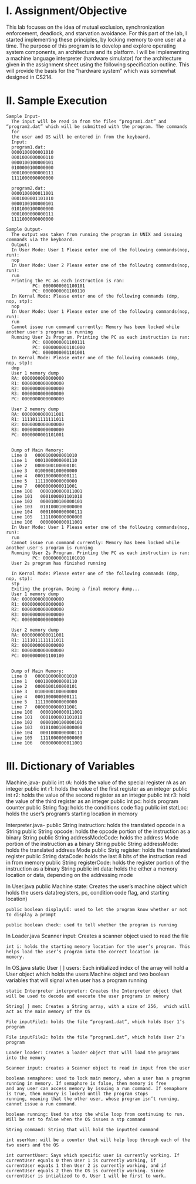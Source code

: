 # I.	Assignment/Objective
This lab focuses on the idea of mutual exclusion, synchronization enforcement, deadlock, and 
starvation avoidance. For this part of the lab, I started implementing these principles, by locking
memory to one user at a time. The purpose of this program is to develop and explore operating system components, 
an architecture and its platform. I will be implementing a machine language interpreter (hardware simulator) for the 
architecture given in the assignment sheet using the following specification outline. This will provide the basis for the 
“hardware system” which was somewhat designed in CS214. 



# II.	Sample Execution
    Sample Input-
      The input will be read in from the files “program1.dat” and “program2.dat” which will be submitted with the program. The commands 
      for 
      the user and OS will be entered in from the keyboard.
      Input:
      program1.dat:
      0000100000001010
      0001000000000110
      0000100100000101
      0100000100000000
      0001000000000111
      1111000000000000

      program2.dat:
      0000100000011001
      0001000001101010
      0000100100000101
      0101000100000000
      0001000000000111
      1111000000000000

    Sample Output- 
      The output was taken from running the program in UNIX and issuing commands via the keyboard.
      Output:
      In User Mode: User 1 Please enter one of the following commands(nop, run):
      nop
      In User Mode: User 2 Please enter one of the following commands(nop, run):
      run
      Printing the PC as each instruction is ran:
              PC: 0000000001100101
              PC: 0000000001100110
      In Kernal Mode: Please enter one of the following commands (dmp, nop, stp):
      nop
      In User Mode: User 1 Please enter one of the following commands(nop, run):
      run
      Cannot issue run command currently: Memory has been locked while another user's program is running
      Running User 2s Program. Printing the PC as each instruction is ran:
              PC: 0000000001100111
              PC: 0000000001101000
              PC: 0000000001101001
      In Kernal Mode: Please enter one of the following commands (dmp, nop, stp):
      dmp
      User 1 memory dump
      RA: 0000000000000000
      R1: 0000000000000000
      R2: 0000000000000000
      R3: 0000000000000000
      PC: 0000000000000000

      User 2 memory dump
      RA: 0000000000011001
      R1: 1111011111111011
      R2: 0000000000000000
      R3: 0000000000000000
      PC: 0000000001101001


      Dump of Main Memory:
      Line 0   0000100000001010
      Line 1   0001000000000110
      Line 2   0000100100000101
      Line 3   0100000100000000
      Line 4   0001000000000111
      Line 5   1111000000000000
      Line 7   0000000000011001
      Line 100   0000100000011001
      Line 101   0001000001101010
      Line 102   0000100100000101
      Line 103   0101000100000000
      Line 104   0001000000000111
      Line 105   1111000000000000
      Line 106   0000000000011001
      In User Mode: User 1 Please enter one of the following commands(nop, run):
      run
      Cannot issue run command currently: Memory has been locked while another user's program is running
      Running User 2s Program. Printing the PC as each instruction is ran:
              PC: 0000000001101010
      User 2s program has finished running

      In Kernal Mode: Please enter one of the following commands (dmp, nop, stp):
      stp
      Exiting the program. Doing a final memory dump...
      User 1 memory dump
      RA: 0000000000000000
      R1: 0000000000000000
      R2: 0000000000000000
      R3: 0000000000000000
      PC: 0000000000000000

      User 2 memory dump
      RA: 0000000000011001
      R1: 1111011111111011
      R2: 0000000000000000
      R3: 0000000000000000
      PC: 0000000001100100


      Dump of Main Memory:
      Line 0   0000100000001010
      Line 1   0001000000000110
      Line 2   0000100100000101
      Line 3   0100000100000000
      Line 4   0001000000000111
      Line 5   1111000000000000
      Line 7   0000000000011001
      Line 100   0000100000011001
      Line 101   0001000001101010
      Line 102   0000100100000101
      Line 103   0101000100000000
      Line 104   0001000000000111
      Line 105   1111000000000000
      Line 106   0000000000011001

# III.	Dictionary of Variables
 
  Machine.java-
      public int rA: holds the value of the special register rA as an integer
      public int r1: holds the value of the first register as an integer
      public int r2: holds the value of the second register as an integer
      public int r3: hold the value of the third register as an integer
      public int pc: holds program counter
      public String flag: holds the conditions code flag 
      public int statLoc: holds the user’s program’s starting location in memory

  Interpreter.java- 
      public String instruction: holds the translated opcode in a String
      public String opcode: holds the opcode portion of the instruction as a binary String
      public String addressModeCode: holds the address Mode portion of the instruction as a binary String
      public String addressMode: holds the translated address Mode
      public Strig register: holds the translated register
      public String dataCode: holds the last 8 bits of the instruction read in from memory
      public String registerCode: holds the register portion of the instruction as a binary String
      public int data: holds the either a memory location or data, depending on the addressing mode 
      
  In User.java
    public Machine state: Creates the user’s machine object which holds the users  data(registers, pc, condition code flag, 
    and starting location)
    
    public boolean displayUI: used to let the program know whether or not to display a prompt
    
    public boolean check: used to tell whether the program is running
    
  In Loader.java
    Scanner input: Creates a scanner object used to read the file
    
    int i: holds the starting memory location for the user’s program. This helps load the user’s program into the correct location in 
    memory.
    
  In OS.java
    static User [ ] users: Each initialized index of the array will hold a User object which holds the users Machine object and two 
    boolean variables that will signal when user has a program running
    
    static Interpreter interpreter: Creates the Interpreter object that will be used to decode and execute the user programs in memory
    
    String[ ] mem: Creates a String array, with a size of 256,  which will act as the main memory of the OS
    
    File inputFile1: holds the file “program1.dat”, which holds User 1’s program
    
    File inputFile2: holds the file “program1.dat”, which holds User 2’s program
    
    Loader loader: Creates a loader object that will load the programs into the memory
    
    Scanner input: creates a Scanner object to read in input from the user
    
    boolean semaphore: used to lock main memory, when a user has a program running in memory. If semaphore is false, then memory is free 
    and any user can access memory by issuing a run command. If semaphore is true, then memory is locked until the program stops 
    running, meaning that the other user, whose program isn’t running, cannot issue a run command. 
    
    boolean running: Used to stop the while loop from continuing to run. Will be set to false when the OS issues a stp command
    
    String command: String that will hold the inputted command
    
    int userNum: will be a counter that will help loop through each of the two users and the OS
    
    int currentUser: Says which specific user is currently working. If currentUser equals 0 then User 1 is currently working, if 
    currentUser equa1s 1 then User 2 is currently working, and if currentUser equals 2 then the OS is currently working. Since 
    currentUser is intialized to 0, User 1 will be first to work.
